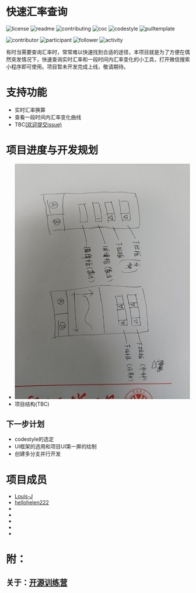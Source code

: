 # 快速汇率查询
![license](http://github.zhangqx.com/file-checker/github/Louis-J/HUILV?path=LICENSE)
![readme](http://github.zhangqx.com/file-checker/github/Louis-J/HUILV?path=README.md)
![contributing](http://github.zhangqx.com/file-checker/github/Louis-J/HUILV?path=CONTRIBUTING.md)
![coc](http://github.zhangqx.com/file-checker/github/Louis-J/HUILV?path=CODE_OF_CONDUCT.md)
![codestyle](http://github.zhangqx.com/file-checker/github/Louis-J/HUILV?path=CODE_STYLE.md)
![pulltemplate](http://github.zhangqx.com/file-checker/github/Louis-J/HUILV?path=.github/pull_request_template.md)

![contributor](http://github.zhangqx.com/data/github/Louis-J/HUILV?type=contributor)
![participant](http://github.zhangqx.com/data/github/Louis-J/HUILV?type=participant)
![follower](http://github.zhangqx.com/data/github/Louis-J/HUILV?type=follower)
![activity](http://github.zhangqx.com/data/github/Louis-J/HUILV?type=activity)

有时当需要查询汇率时，常常难以快速找到合适的途径，本项目就是为了方便在偶然突发情况下，快速查询实时汇率和一段时间内汇率变化的小工具，打开微信搜索小程序即可使用。项目暂未开发完成上线，敬请期待。

# 支持功能
+ 实时汇率换算
+ 查看一段时间内汇率变化曲线
+ TBC[(欢迎提交issue)](https://github.com/Louis-J/HUILV/issues)

# 项目进度与开发规划
+ ![界面初稿](docs/界面初稿.jpg)
+ 项目结构(TBC)
## 下一步计划
+ codestyle的选定
+ UI框架的选用和项目UI第一屏的绘制
+ 创建多分支并行开发

# 项目成员
+ [Louis-J](https://github.com/Louis-J)
+ [hellohelen222](https://github.com/hellohelen222)
+
+
+
+
+

# 附：
## 关于：[开源训练营](https://github.com/kaiyuanshe/Open-source-training-camp)
